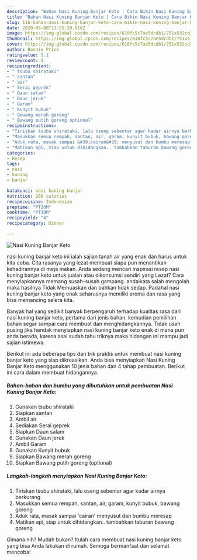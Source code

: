 ```yaml
---
description: "Bahan Nasi Kuning Banjar Keto | Cara Bikin Nasi Kuning Banjar Keto Yang Lezat Sekali"
title: "Bahan Nasi Kuning Banjar Keto | Cara Bikin Nasi Kuning Banjar Keto Yang Lezat Sekali"
slug: 116-bahan-nasi-kuning-banjar-keto-cara-bikin-nasi-kuning-banjar-keto-yang-lezat-sekali
date: 2020-08-08T13:55:20.916Z
image: https://img-global.cpcdn.com/recipes/610fc5c7ae5dcdb1/751x532cq70/nasi-kuning-banjar-keto-foto-resep-utama.jpg
thumbnail: https://img-global.cpcdn.com/recipes/610fc5c7ae5dcdb1/751x532cq70/nasi-kuning-banjar-keto-foto-resep-utama.jpg
cover: https://img-global.cpcdn.com/recipes/610fc5c7ae5dcdb1/751x532cq70/nasi-kuning-banjar-keto-foto-resep-utama.jpg
author: Ronnie Price
ratingvalue: 3.1
reviewcount: 4
recipeingredient:
- " tsubu shirataki"
- " santan"
- " air"
- " Serai geprek"
- " Daun salam"
- " Daun jeruk"
- " Garam"
- " Kunyit bubuk"
- " Bawang merah goreng"
- " Bawang putih goreng optional"
recipeinstructions:
- "Tiriskan tsubu shirataki, lalu oseng sebentar agar kadar airnya berkurang"
- "Masukkan semua rempah, santan, air, garam, kunyit bubuk, bawang goreng"
- "Aduk rata, masak sampai &#39;cairan&#39; menyusut dan bumbu meresap"
- "Matikan api, siap untuk dihidangkan.. tambahkan taburan bawang goreng"
categories:
- Resep
tags:
- nasi
- kuning
- banjar

katakunci: nasi kuning banjar 
nutrition: 266 calories
recipecuisine: Indonesian
preptime: "PT20M"
cooktime: "PT30M"
recipeyield: "4"
recipecategory: Dinner

---
```



![Nasi Kuning Banjar Keto](https://img-global.cpcdn.com/recipes/610fc5c7ae5dcdb1/751x532cq70/nasi-kuning-banjar-keto-foto-resep-utama.jpg)


nasi kuning banjar keto ini ialah sajian tanah air yang enak dan harus untuk kita coba. Cita rasanya yang lezat membuat siapa pun menantikan kehadirannya di meja makan.
Anda sedang mencari inspirasi resep nasi kuning banjar keto untuk jualan atau dikonsumsi sendiri yang Lezat? Cara menyiapkannya memang susah-susah gampang. andaikata salah mengolah maka hasilnya Tidak Memuaskan dan bahkan tidak sedap. Padahal nasi kuning banjar keto yang enak seharusnya memiliki aroma dan rasa yang bisa memancing selera kita.



Banyak hal yang sedikit banyak berpengaruh terhadap kualitas rasa dari nasi kuning banjar keto, pertama dari jenis bahan, kemudian pemilihan bahan segar sampai cara membuat dan menghidangkannya. Tidak usah pusing jika hendak menyiapkan nasi kuning banjar keto enak di mana pun anda berada, karena asal sudah tahu triknya maka hidangan ini mampu jadi sajian istimewa.


Berikut ini ada beberapa tips dan trik praktis untuk membuat nasi kuning banjar keto yang siap dikreasikan. Anda bisa menyiapkan Nasi Kuning Banjar Keto menggunakan 10 jenis bahan dan 4 tahap pembuatan. Berikut ini cara dalam membuat hidangannya.

<!--inarticleads1-->

##### Bahan-bahan dan bumbu yang dibutuhkan untuk pembuatan Nasi Kuning Banjar Keto:

1. Gunakan  tsubu shirataki
1. Siapkan  santan
1. Ambil  air
1. Sediakan  Serai geprek
1. Siapkan  Daun salam
1. Gunakan  Daun jeruk
1. Ambil  Garam
1. Gunakan  Kunyit bubuk
1. Siapkan  Bawang merah goreng
1. Siapkan  Bawang putih goreng (optional)




<!--inarticleads2-->

##### Langkah-langkah menyiapkan Nasi Kuning Banjar Keto:

1. Tiriskan tsubu shirataki, lalu oseng sebentar agar kadar airnya berkurang
1. Masukkan semua rempah, santan, air, garam, kunyit bubuk, bawang goreng
1. Aduk rata, masak sampai &#39;cairan&#39; menyusut dan bumbu meresap
1. Matikan api, siap untuk dihidangkan.. tambahkan taburan bawang goreng




Gimana nih? Mudah bukan? Itulah cara membuat nasi kuning banjar keto yang bisa Anda lakukan di rumah. Semoga bermanfaat dan selamat mencoba!
